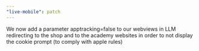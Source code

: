 ```yaml
---
"live-mobile": patch
---
```


We now add a parameter apptracking=false to our webviews in LLM redirecting to the shop and to the academy websites in order to not display the cookie prompt (to comply with apple rules)
